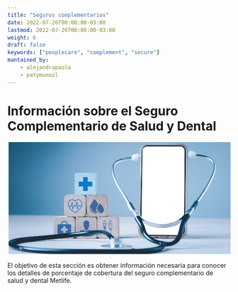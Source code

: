 ```yaml
---
title: "Seguros complementarios"
date: 2022-07-26T00:00:00-03:00
lastmod: 2022-07-26T00:00:00-03:00
weight: 6
draft: false
keywords: ["peoplecare", "complement", "secure"]
mantained_by:
    - alejandrapaola
    - patymunozl
---
```


# Información sobre el Seguro Complementario de Salud y Dental

![complement-insurance](./complement-insurance.png)

El objetivo de esta sección es obtener información necesaria para conocer los detalles de porcentaje de cobertura del seguro complementario de salud y dental Metlife.
